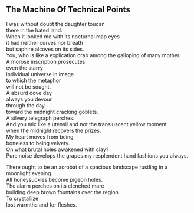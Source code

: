 The Machine Of Technical Points
-------------------------------
I was without doubt the daughter toucan  
there in the hated land.  
When it looked me with its nocturnal map eyes  
it had neither curves nor breath  
but saphire alcoves on its sides.  
You, who is like a explication crab among the galloping of many mother.  
A morose inscription prosecutes  
even the starry  
individual universe in image  
to which the metaphor  
will not be sought.  
A absurd dove day  
always you devour  
through the day  
toward the midnight cracking goblets.  
A silvery telegraph perches.  
And you mix like a utensil and not the transluscent yellow moment  
when the midnight recovers the prizes.  
My heart moves from being  
boneless to being velvety.  
On what brutal holes awakened with clay?  
Pure noise develops the grapes my resplendent hand fashions you always.  
  
There ought to be an acrobat of a spacious landscape rustling in a moonlight evening.  
All honeysuckles become pigeon holes.  
The alarm perches on its clenched mare  
building deep brown fountains over the region.  
To crystallize  
lost warmths and for fleshes.  
